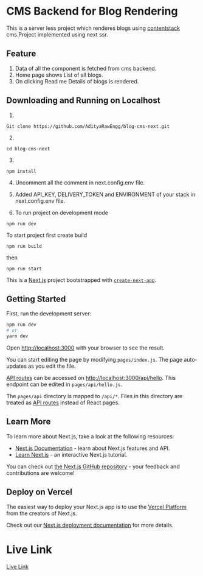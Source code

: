 # CMS Backend for Blog Rendering

This is a server less project which renderes blogs using [contentstack](https://www.contentstack.com/) cms.Project implemented using next ssr.

## Feature

1. Data of all the component is fetched from cms backend.
2. Home page shows List of all blogs.
3. On clicking Read me Details of blogs is rendered.

## Downloading and Running on Localhost

1.

```
Git clone https://github.com/AdityaRawEngg/blog-cms-next.git
```

2.

```
cd blog-cms-next
```

3.

```
npm install
```

4. Uncomment all the comment in next.config.env file.

5. Added API_KEY, DELIVERY_TOKEN and ENVIRONMENT of your stack in next.config.env file.

6. To run project on development mode

```
npm run dev
```

To start project first create build

```
npm run build
```

then

```
npm run start
```

This is a [Next.js](https://nextjs.org/) project bootstrapped with [`create-next-app`](https://github.com/vercel/next.js/tree/canary/packages/create-next-app).

## Getting Started

First, run the development server:

```bash
npm run dev
# or
yarn dev
```

Open [http://localhost:3000](http://localhost:3000) with your browser to see the result.

You can start editing the page by modifying `pages/index.js`. The page auto-updates as you edit the file.

[API routes](https://nextjs.org/docs/api-routes/introduction) can be accessed on [http://localhost:3000/api/hello](http://localhost:3000/api/hello). This endpoint can be edited in `pages/api/hello.js`.

The `pages/api` directory is mapped to `/api/*`. Files in this directory are treated as [API routes](https://nextjs.org/docs/api-routes/introduction) instead of React pages.

## Learn More

To learn more about Next.js, take a look at the following resources:

- [Next.js Documentation](https://nextjs.org/docs) - learn about Next.js features and API.
- [Learn Next.js](https://nextjs.org/learn) - an interactive Next.js tutorial.

You can check out [the Next.js GitHub repository](https://github.com/vercel/next.js/) - your feedback and contributions are welcome!

## Deploy on Vercel

The easiest way to deploy your Next.js app is to use the [Vercel Platform](https://vercel.com/import?utm_medium=default-template&filter=next.js&utm_source=create-next-app&utm_campaign=create-next-app-readme) from the creators of Next.js.

Check out our [Next.js deployment documentation](https://nextjs.org/docs/deployment) for more details.

# Live Link

[Live Link](https://blog-cms-next.vercel.app/)

